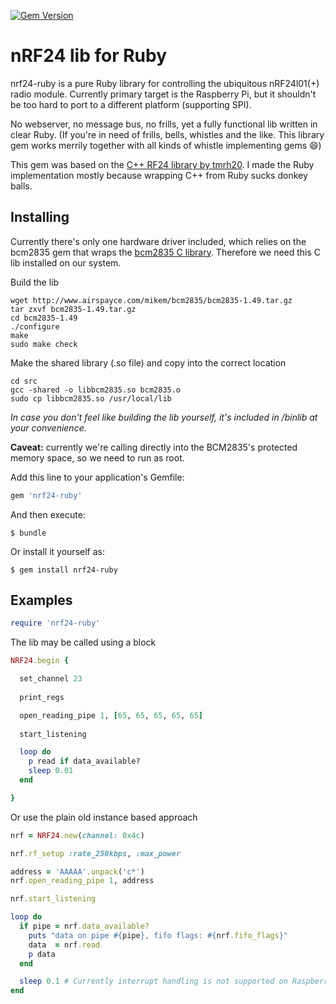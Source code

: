 [![Gem Version](https://badge.fury.io/rb/nrf24l01-ruby.svg)](https://badge.fury.io/rb/nrf24l01-ruby)

# nRF24 lib for Ruby

nrf24-ruby is a pure Ruby library for controlling the ubiquitous nRF24l01(+) radio module. Currently primary target is
the Raspberry Pi, but it shouldn't be too hard to port to a different platform (supporting SPI).
 
No webserver, no message bus, no frills, yet a fully functional lib written in clear Ruby. (If you're in need of frills,
bells, whistles and the like. This library gem works merrily together with all kinds of whistle implementing gems :smile:)   

This gem was based on the [C++ RF24 library by tmrh20](https://github.com/TMRh20/RF24). I made the Ruby implementation
mostly because wrapping C++ from Ruby sucks donkey balls.  

## Installing
Currently there's only one hardware driver included, which relies on the bcm2835 gem that wraps the [bcm2835 C library](http://www.airspayce.com/mikem/bcm2835). Therefore we need
this C lib installed on our system.

Build the lib
 
    wget http://www.airspayce.com/mikem/bcm2835/bcm2835-1.49.tar.gz
    tar zxvf bcm2835-1.49.tar.gz
    cd bcm2835-1.49
    ./configure
    make
    sudo make check
    
Make the shared library (.so file) and copy into the correct location
    
    cd src
    gcc -shared -o libbcm2835.so bcm2835.o
    sudo cp libbcm2835.so /usr/local/lib
   
_In case you don't feel like building the lib yourself, it's included in /binlib at your convenience._   

**Caveat:** currently we're calling directly into the BCM2835's protected memory space, so we need to run as root.

Add this line to your application's Gemfile:

```ruby
gem 'nrf24-ruby'
```

And then execute:

    $ bundle

Or install it yourself as:

    $ gem install nrf24-ruby

 

## Examples

```ruby
require 'nrf24-ruby'
```

The lib may be called using a block

```ruby
NRF24.begin {

  set_channel 23
  
  print_regs

  open_reading_pipe 1, [65, 65, 65, 65, 65]
  
  start_listening

  loop do
    p read if data_available?
    sleep 0.01
  end

}
``` 
Or use the plain old instance based approach

```ruby
nrf = NRF24.new(channel: 0x4c)

nrf.rf_setup :rate_250kbps, :max_power

address = 'AAAAA'.unpack('c*')
nrf.open_reading_pipe 1, address

nrf.start_listening

loop do
  if pipe = nrf.data_available?
    puts "data on pipe #{pipe}, fifo flags: #{nrf.fifo_flags}"
    data  = nrf.read
    p data
  end

  sleep 0.1 # Currently interrupt handling is not supported on Raspberry Pi, so we need to poll for new data
end
```